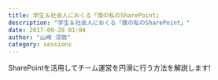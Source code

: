 ```yaml
---
title: 学生＆社会人におくる「僕の私のSharePoint」
description: "学生＆社会人におくる「僕の私のSharePoint」"
date: 2017-09-28 01:04
author: "山崎 淳朗"
category: sessions
---
```

SharePointを活用してチーム運営を円滑に行う方法を解説します!